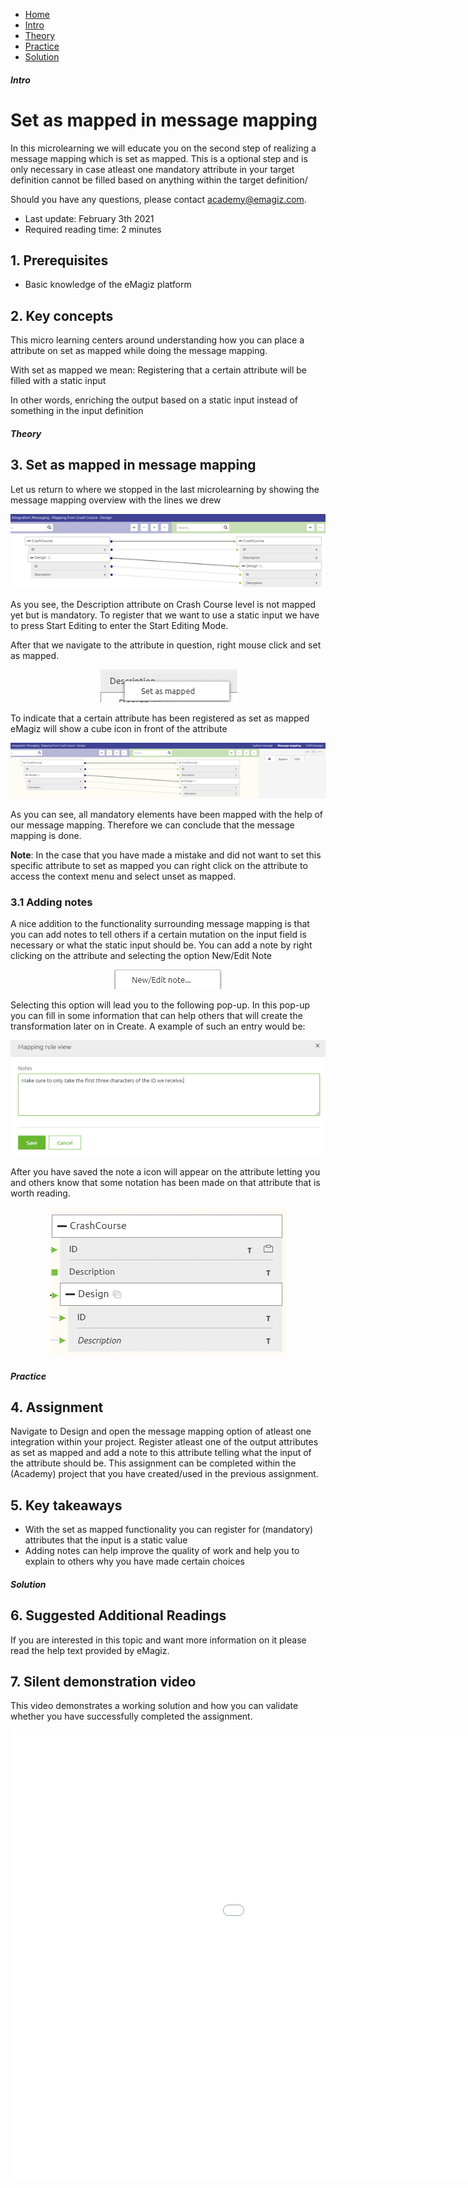 <div class="ez-academy">
	<div class="ez-academy__body">
		<main class="micro-learning">
		<ul class="doc-nav">
			<li class="doc-nav__item"><a href="../../docs/microlearning/crashcourse-platform-index" class="doc-nav__link">Home</a></li>
			<li class="doc-nav__item"><a href="#intro" class="doc-nav__link">Intro</a></li>
			<li class="doc-nav__item"><a href="#theory" class="doc-nav__link">Theory</a></li>
			<li class="doc-nav__item"><a href="#practice" class="doc-nav__link">Practice</a></li>
			<li class="doc-nav__item"><a href="#solution" class="doc-nav__link">Solution</a></li>
		</ul>

<div class="doc">

##### Intro

# Set as mapped in message mapping
In this microlearning we will educate you on the second step of realizing a message mapping which is set as mapped. 
This is a optional step and is only necessary in case atleast one mandatory attribute in your target definition cannot be filled based on anything within the target definition/

Should you have any questions, please contact academy@emagiz.com.

- Last update: February 3th 2021
- Required reading time: 2 minutes

## 1. Prerequisites
- Basic knowledge of the eMagiz platform

## 2. Key concepts
This micro learning centers around understanding how you can place a attribute on set as mapped while doing the message mapping.

With set as mapped we mean: Registering that a certain attribute will be filled with a static input

In other words, enriching the output based on a static input instead of something in the input definition

##### Theory

## 3. Set as mapped in message mapping

Let us return to where we stopped in the last microlearning by showing the message mapping overview with the lines we drew

<p align="center"><img src="../../img/microlearning/crashcourse-platform-design-set-as-mapped-in-message-mapping--message-mapping-overview-drawed-lines.png"></p>

As you see, the Description attribute on Crash Course level is not mapped yet but is mandatory. 
To register that we want to use a static input we have to press Start Editing to enter the Start Editing Mode.

After that we navigate to the attribute in question, right mouse click and set as mapped.

<p align="center"><img src="../../img/microlearning/ml-set-as-mapped-in-message-mapping--message-mapping-set-as-mapped-context-menu.png"></p>

To indicate that a certain attribute has been registered as set as mapped eMagiz will show a cube icon in front of the attribute

<p align="center"><img src="../../img/microlearning/ml-set-as-mapped-in-message-mapping--message-mapping-overview-set-as-mapped.png"></p>

As you can see, all mandatory elements have been mapped with the help of our message mapping. Therefore we can conclude that the message mapping is done.

**Note**: In the case that you have made a mistake and did not want to set this specific attribute to set as mapped you can right click on the attribute to access the context menu and select unset as mapped.

### 3.1 Adding notes
A nice addition to the functionality surrounding message mapping is that you can add notes to tell others if a certain mutation on the input field is necessary or what the static input should be.
You can add a note by right clicking on the attribute and selecting the option New/Edit Note

<p align="center"><img src="../../img/microlearning/ml-set-as-mapped-in-message-mapping--message-mapping-overview-add-note.png"></p>

Selecting this option will lead you to the following pop-up. In this pop-up you can fill in some information that can help others that will create the transformation later on in Create.
A example of such an entry would be:

<p align="center"><img src="../../img/microlearning/ml-set-as-mapped-in-message-mapping--message-mapping-overview-add-note-filled-in.png"></p>

After you have saved the note a icon will appear on the attribute letting you and others know that some notation has been made on that attribute that is worth reading.

<p align="center"><img src="../../img/microlearning/ml-set-as-mapped-in-message-mapping--message-mapping-overview-add-note-icon.png"></p>

##### Practice

## 4. Assignment

Navigate to Design and open the message mapping option of atleast one integration within your project. 
Register atleast one of the output attributes as set as mapped and add a note to this attribute telling what the input of the attribute should be.
This assignment can be completed within the (Academy) project that you have created/used in the previous assignment.

## 5. Key takeaways

- With the set as mapped functionality you can register for (mandatory) attributes that the input is a static value
- Adding notes can help improve the quality of work and help you to explain to others why you have made certain choices

##### Solution

## 6. Suggested Additional Readings

If you are interested in this topic and want more information on it please read the help text provided by eMagiz.

## 7. Silent demonstration video

This video demonstrates a working solution and how you can validate whether you have successfully completed the assignment.

<iframe width="1280" height="720" src="../../vid/microlearning/crashcourse-platform-design-set-as-mapped-in-message-mapping.mp4" frameborder="0" allow="accelerometer; autoplay; clipboard-write; encrypted-media; gyroscope; picture-in-picture" allowfullscreen></iframe>

</div>
</main>
</div>
</div>
